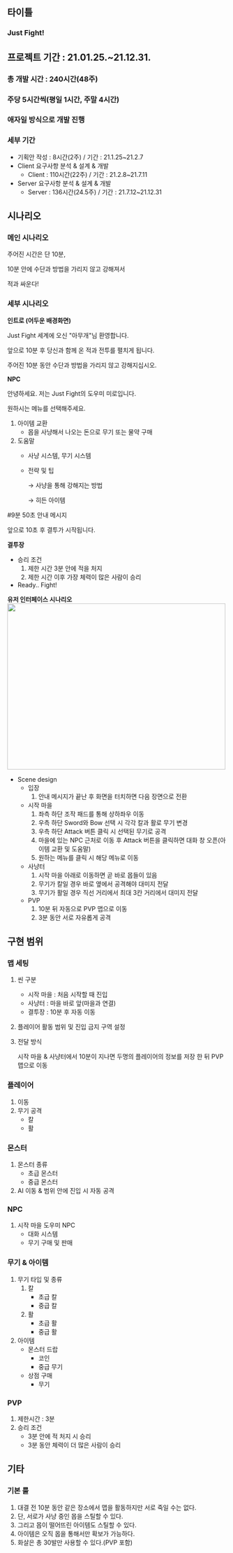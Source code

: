 ## 타이틀

### Just Fight!

## 프로젝트 기간 : 21.01.25.~21.12.31.

### 총 개발 시간 : 240시간(48주)

### 주당 5시간씩(평일 1시간, 주말 4시간)

### 애자일 방식으로 개발 진행

### 세부 기간
- 기획안 작성 : 8시간(2주) / 기간 : 21.1.25~21.2.7
- Client 요구사항 분석 & 설계 & 개발 
    - Client : 110시간(22주) / 기간 : 21.2.8~21.7.11
- Server 요구사항 분석 & 설계 & 개발
    - Server : 136시간(24.5주) / 기간 : 21.7.12~21.12.31

## 시나리오

### 메인 시나리오

주어진 시간은 단 10분,

10분 안에 수단과 방법을 가리지 않고 강해져서

적과 싸운다!

### 세부 시나리오

**인트로 (어두운 배경화면)** 

Just Fight 세계에 오신 "아무개"님 환영합니다. 

앞으로 10분 후 당신과 함께 온 적과 전투를 펼치게 됩니다. 

주어진 10분 동안 수단과 방법을 가리지 않고 강해지십시오.

**NPC**

안녕하세요. 저는 Just Fight의 도우미 미로입니다.

원하시는 메뉴를 선택해주세요.

1. 아이템 교환
    - 몹을 사냥해서 나오는 돈으로 무기 또는 물약 구매
2. 도움말
    - 사냥 시스템, 무기 시스템
    - 전략 및 팁

        → 사냥을 통해 강해지는 방법

        → 히든 아이템

#9분 50초 안내 메시지

앞으로 10초 후 결투가 시작됩니다. 

**결투장**

- 승리 조건
    1. 제한 시간 3분 안에 적을 처지
    2. 제한 시간 이후 가장 체력이 많은 사람이 승리
- Ready.. Fight!

**유저 인터페이스  시나리오**
<img src="https://user-images.githubusercontent.com/75019048/107335959-e8ccbf00-6afb-11eb-888a-6d4b3014b1ff.gif" width="500" height="380">

- Scene design
    - 입장
        1. 안내 메시지가 끝난 후 화면을 터치하면 다음 장면으로 전환
    - 시작 마을
        1. 좌측 하단 조작 패드를 통해 상하좌우 이동
        2. 우측 하단 Sword와 Bow 선택 시 각각 칼과 활로 무기 변경
        3. 우측 하단 Attack 버튼 클릭 시 선택된 무기로 공격
        4. 마을에 있는 NPC 근처로 이동 후 Attack 버튼을 클릭하면 대화 창 오픈(아이템 교환 및 도움말)
        5. 원하는 메뉴를 클릭 시 해당 메뉴로 이동
    - 사냥터
        1. 시작 마을 아래로 이동하면 곧 바로 몹들이 있음
        2. 무기가 칼일 경우 바로 옆에서 공격해야 대미지 전달
        3. 무기가 활일 경우 직선 거리에서 최대 3칸 거리에서 대미지 전달
    - PVP
        1. 10분 뒤 자동으로 PVP 맵으로 이동
        2. 3분 동안 서로 자유롭게 공격 

## 구현 범위

### 맵 세팅

1. 씬 구분
    - 시작 마을 : 처음 시작할 때 진입
    - 사냥터 : 마을 바로 앞(마을과 연결)
    - 결투장 : 10분 후 자동 이동
2. 플레이어 활동 범위 및 진입 금지 구역 설정
3. 전달 방식 

    시작 마을 & 사냥터에서 10분이 지나면 두명의 플레이어의 정보를 저장 한 뒤 PVP 맵으로 이동

### 플레이어

1. 이동
2. 무기 공격
    - 칼
    - 활

### 몬스터

1. 몬스터 종류
    - 초급 몬스터
    - 중급 몬스터
2. AI 이동 & 범위 안에 진입 시  자동 공격

### NPC

1. 시작 마을 도우미 NPC
    - 대화 시스템
    - 무기 구매 및 판매

### 무기 & 아이템

1. 무기 타입 및 종류
    1. 칼
        - 초급 칼
        - 중급 칼
    2. 활
        - 초급 활
        - 중급 활
2. 아이템
    - 몬스터 드랍
        - 코인
        - 중급 무기
    - 상점 구매
        - 무기

### PVP

1. 제한시간 : 3분
2. 승리 조건
    - 3분 안에 적 처지 시 승리
    - 3분 동안 체력이 더 많은 사람이 승리

## 기타

### 기본 룰

1. 대결 전 10분 동안 같은 장소에서 맵을 활동하지만 서로 죽일 수는 없다.
2. 단, 서로가 사냥 중인 몹을 스틸할 수 있다.
3. 그리고 몹이 떨어뜨린 아이템도 스틸할 수 있다.
4. 아이템은 오직 몹을 통해서만 확보가 가능하다.
5. 화살은 총 30발만 사용할 수 있다.(PVP 포함)
